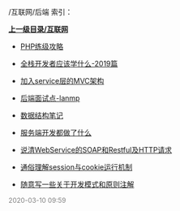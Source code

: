 /互联网/后端 索引：


**[上一级目录/互联网](/互联网/index.md)**

- [PHP练级攻略](/互联网/后端/PHP练级攻略.md)

- [全栈开发者应该学什么-2019篇](/互联网/后端/全栈开发者应该学什么-2019篇.md)

- [加入service层的MVC架构](/互联网/后端/加入service层的MVC架构.md)

- [后端面试点-lanmp](/互联网/后端/后端面试点-lanmp.md)

- [数据结构笔记](/互联网/后端/数据结构笔记.md)

- [服务端开发都做了什么](/互联网/后端/服务端开发都做了什么.md)

- [说清WebService的SOAP和Restful及HTTP请求](/互联网/后端/说清WebService的SOAP和Restful及HTTP请求.md)

- [通俗理解session与cookie运行机制](/互联网/后端/通俗理解session与cookie运行机制.md)

- [随意写一些关于开发模式和原则注解](/互联网/后端/随意写一些关于开发模式和原则注解.md)


<font size=2 color='grey'> 2020-03-10 09:59 </font>